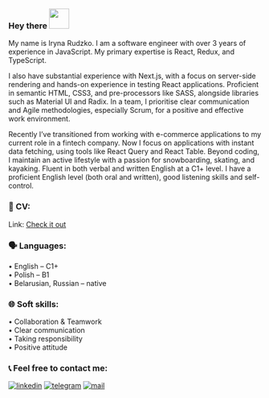 ### Hey there <img src="https://media.giphy.com/media/hvRJCLFzcasrR4ia7z/giphy.gif" width="40">

My name is Iryna Rudzko. I am a software engineer with over 3 years of experience in JavaScript. My primary expertise is React, Redux, and TypeScript. <br/>

I also have substantial experience with Next.js, with a focus on server-side rendering and hands-on experience in testing React applications. Proficient in semantic HTML, CSS3, and pre-processors like SASS, alongside libraries such as Material UI and Radix. In a team, I prioritise clear communication and Agile methodologies, especially Scrum, for a positive and effective work environment.

Recently I’ve transitioned from working with e-commerce applications to my current role in a fintech company. Now I focus on applications with instant data fetching, using tools like React Query and React Table. Beyond coding, I maintain an active lifestyle with a passion for snowboarding, skating, and kayaking. Fluent in both verbal and written English at a C1+ level.
I have a proficient English level (both oral and written), good listening skills and self-control. <br/>


### 📄 CV:
Link: <a href="https://bit.ly/rudzko-cv">Check it out</a>


### 🗣️ Languages:
 • English – C1+ <br>
 • Polish – B1 <br>
 • Belarusian, Russian – native <br>

### 🌐 Soft skills: 
 • Collaboration & Teamwork <br>
 • Clear communication <br>
 • Taking responsibility <br>
 • Positive attitude <br>
 
 ### 📞 Feel free to contact me: 
[<img alt="linkedin" src="https://img.shields.io/badge/LinkedIn-1572B6?style=for-the-badge&logo=linkedin&logoColor=white" />](https://www.linkedin.com/in/rudzko/)
[<img src="https://img.shields.io/badge/Telegram-1572B6?style=for-the-badge&logo=telegram&logoColor=white" alt='telegram'/>](https://t.me/irinrudko)
[<img src='https://img.shields.io/badge/Gmail-1572B6?style=for-the-badge&logo=gmail&logoColor=white' alt='mail'/>](mailto:iryna.rudzko.dev@gmail.com)
